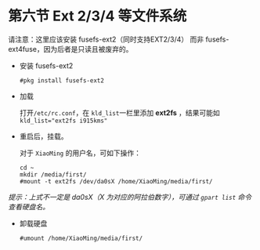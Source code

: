 # 第六节 Ext 2/3/4 等文件系统

请注意：这里应该安装 fusefs-ext2（同时支持EXT2/3/4） 而非 fusefs-ext4fuse，因为后者是只读且被废弃的。

- 安装 fusefs-ext2

    `#pkg install fusefs-ext2`

- 加载

    打开`/etc/rc.conf`，在 `kld_list`一栏里添加 **ext2fs** ，结果可能如 `kld_list="ext2fs i915kms"`

- 重启后，挂载。

    对于 `XiaoMing` 的用户名，可如下操作：

    ```
    cd ~
    mkdir /media/first/
    #mount -t ext2fs /dev/da0sX /home/XiaoMing/media/first/
    ```
*提示：上式不一定是 da0sX（X 为对应的阿拉伯数字），可通过 `gpart list` 命令查看硬盘名。*

- 卸载硬盘

    `#umount /home/XiaoMing/media/first/`
